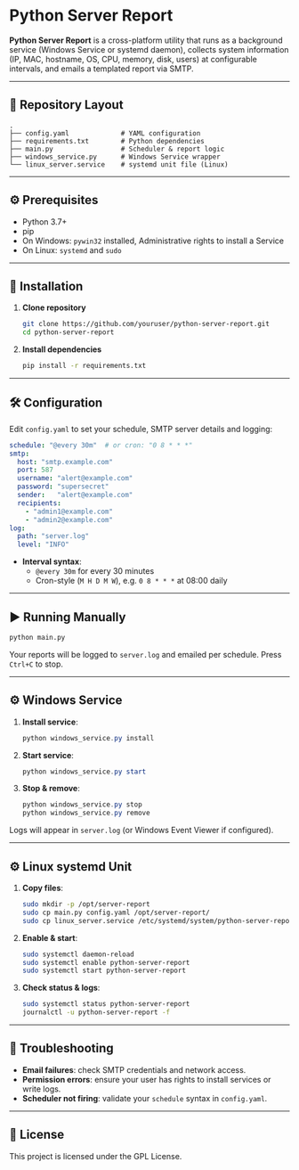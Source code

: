 # Python Server Report

**Python Server Report** is a cross-platform utility that runs as a background service (Windows Service or systemd daemon), collects system information (IP, MAC, hostname, OS, CPU, memory, disk, users) at configurable intervals, and emails a templated report via SMTP.

---

## 📁 Repository Layout

```
.
├── config.yaml             # YAML configuration
├── requirements.txt        # Python dependencies
├── main.py                 # Scheduler & report logic
├── windows_service.py      # Windows Service wrapper
└── linux_server.service    # systemd unit file (Linux)
```

---

## ⚙️ Prerequisites

- Python 3.7+  
- pip  
- On Windows: `pywin32` installed, Administrative rights to install a Service  
- On Linux: `systemd` and `sudo`

---

## 🔧 Installation

1. **Clone repository**  
    ```bash
    git clone https://github.com/youruser/python-server-report.git
    cd python-server-report
    ```

2. **Install dependencies**  
    ```bash
    pip install -r requirements.txt
    ```

---

## 🛠️ Configuration

Edit `config.yaml` to set your schedule, SMTP server details and logging:

```yaml
schedule: "@every 30m"  # or cron: "0 8 * * *"
smtp:
  host: "smtp.example.com"
  port: 587
  username: "alert@example.com"
  password: "supersecret"
  sender:   "alert@example.com"
  recipients:
    - "admin1@example.com"
    - "admin2@example.com"
log:
  path: "server.log"
  level: "INFO"
```

- **Interval syntax**:  
  - `@every 30m` for every 30 minutes  
  - Cron-style (`M H D M W`), e.g. `0 8 * * *` at 08:00 daily

---

## ▶️ Running Manually

```bash
python main.py
```

Your reports will be logged to `server.log` and emailed per schedule. Press `Ctrl+C` to stop.

---

## ⚙️ Windows Service

1. **Install service**:  
   ```powershell
   python windows_service.py install
   ```
2. **Start service**:  
   ```powershell
   python windows_service.py start
   ```
3. **Stop & remove**:  
   ```powershell
   python windows_service.py stop
   python windows_service.py remove
   ```

Logs will appear in `server.log` (or Windows Event Viewer if configured).

---

## ⚙️ Linux systemd Unit

1. **Copy files**:  
   ```bash
   sudo mkdir -p /opt/server-report
   sudo cp main.py config.yaml /opt/server-report/
   sudo cp linux_server.service /etc/systemd/system/python-server-report.service
   ```

2. **Enable & start**:  
   ```bash
   sudo systemctl daemon-reload
   sudo systemctl enable python-server-report
   sudo systemctl start python-server-report
   ```

3. **Check status & logs**:  
   ```bash
   sudo systemctl status python-server-report
   journalctl -u python-server-report -f
   ```

---

## 🐞 Troubleshooting

- **Email failures**: check SMTP credentials and network access.  
- **Permission errors**: ensure your user has rights to install services or write logs.  
- **Scheduler not firing**: validate your `schedule` syntax in `config.yaml`.  

---

## 📄 License

This project is licensed under the GPL License.  
